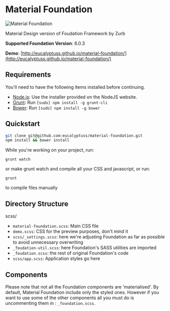 Material Foundation
===================

![Material Foundation](https://github.com/eucalyptuss/material-foundation/raw/master/images/cover.png?raw=true)

Material Design version of Foudation Framework by Zurb

**Supported Foundation Version**: 6.0.3

**Demo**: [http://eucalyptuss.github.io/material-foundation/](http://eucalyptuss.github.io/material-foundation/)

## Requirements

You'll need to have the following items installed before continuing.

  * [Node.js](http://nodejs.org): Use the installer provided on the NodeJS website.
  * [Grunt](http://gruntjs.com/): Run `[sudo] npm install -g grunt-cli`
  * [Bower](http://bower.io): Run `[sudo] npm install -g bower`

## Quickstart

```bash
git clone git@github.com:eucalyptuss/material-foundation.git
npm install && bower install
```

While you're working on your project, run:

`grunt watch`

or make grunt watch and compile all your CSS and javascript, or run:

`grunt`

to compile files manually

## Directory Structure

scss/

  * `material-foundation.scss`: Main CSS file
  * `demo.scss`: CSS for the preview purposes, don't mind it
  * `scss/_settings.scss`: here we're adjusting Foundation as far as possible to avoid unnecessary overwriting
  * `_foudation-util.scss`: here Foundation's SASS utilities are imported
  * `_foudation.scss`: the rest of original Foundation's code
  * `scss/app.scss`: Application styles go here

## Components ##

Please note that not all the Foundation components are 'materialised'. By default, Material Foundation include only the styled ones. However if you want to use some of the other components all you must do is uncommenting them in : `_foundation.scss`.
